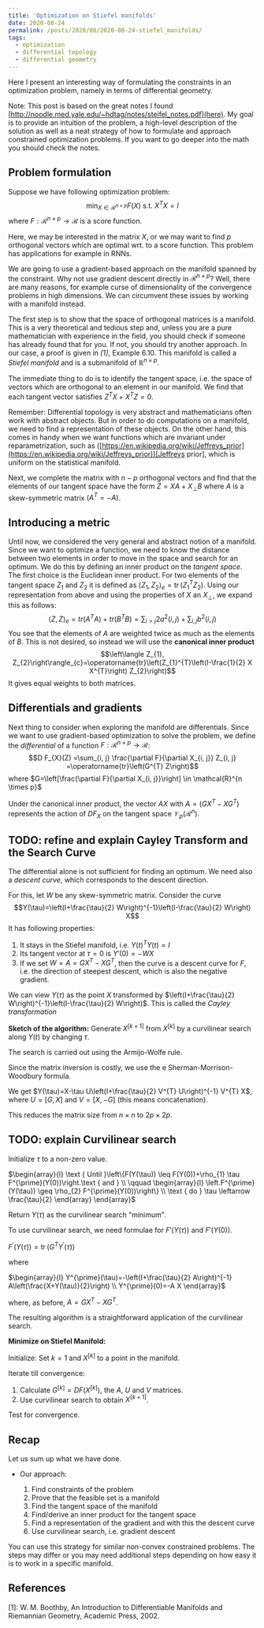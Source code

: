 ```yaml
---
title: 'Optimization on Stiefel manifolds'
date: 2020-08-24
permalink: /posts/2020/08/2020-08-24-stiefel_manifolds/
tags:
  - optimization
  - differential topology
  - differential geometry
---
```


Here I present an interesting way of formulating the constraints in an optimization problem, namely in terms of differential geometry.

Note: This post is based on the great notes I found [http://noodle.med.yale.edu/~hdtag/notes/steifel_notes.pdf](here). My goal is to provide an intuition of the problem, a high-level description of the solution as well as a neat strategy of how to formulate and approach constrained optimization problems. If you want to go deeper into the math you should check the notes. 

Problem formulation
-----

Suppose we have following optimization problem:
$$\displaystyle \min _{X \in \mathcal{R}^{n \times p}} F(X) \text { s.t. } X^{T} X=I$$ where $F : \mathcal{R}^{n \times p} \to \mathcal{R}$ is a score function.

Here, we may be interested in the matrix $X$, or we may want to find $p$ orthogonal vectors which are optimal wrt. to a score function. This problem has applications for example in RNNs.

We are going to use a gradient-based approach on the manifold spanned by the constraint. Why not use gradient descent directly in $\mathcal{R}^{n \times p}$? Well, there are many reasons, for example curse of dimensionality of the convergence problems in high dimensions. We can circumvent these issues by working with a manifold instead.  

The first step is to show that the space of orthogonal matrices is a manifold. This is a very theoretical and tedious step and, unless you are a pure mathematician with experience in the field, you should check if someone has already found that for you. If not, you should try another approach. In our case, a proof is given in <cite>[1]</cite>, Example 6.10. This manifold is called a <i>Stiefel manifold</i> and is a submanifold of $\mathbb{R}^{n \times p}$.

The immediate thing to do is to identify the tangent space, i.e. the space of vectors which are orthogonal to an element in our manifold. We find that each tangent vector satisfies $Z^{T} X+X^{T} Z=0$.

Remember: Differential topology is very abstract and mathematicians often work with abstract objects. But in order to do computations on a manifold, we need to find a representation of these objects. On the other hand, this comes in handy when we want functions which are invariant under reparametrization, such as ([https://en.wikipedia.org/wiki/Jeffreys_prior](https://en.wikipedia.org/wiki/Jeffreys_prior))[Jeffreys prior], which is uniform on the statistical manifold. 

Next, we complete the matrix with $n-p$ orthogonal vectors and find that the elements of our tangent space have the form $Z=X A+X_{\perp} B$ where $A$ is a skew-symmetric matrix $(A^T = -A)$.  


Introducing a metric
------
Until now, we considered the very general and abstract notion of a manifold. Since we want to optimize a function, we need to know the distance between two elements in order to move in the space and search for an optimum. We do this by defining an inner product on the <i>tangent space</i>. The first choice is the Euclidean inner product. For two elements of the tangent space $Z_1$ and $Z_2$ it is defined as $\left\langle Z_{1}, Z_{2}\right\rangle_{e}=\operatorname{tr}\left(Z_{1}^{T} Z_{2}\right)$. Using our representation from above and using the properties of $X$ an $X _{\perp}$, we expand this as follows: $$\langle Z, Z\rangle_{e} = tr (A^T A) + tr (B^T B) = \sum_{i>j} 2 a^{2}(i, j)+\sum_{i, j} b^{2}(i, j)$$
You see that the elements of $A$ are weighted twice as much as the elements of $B$. This is not desired, so instead we will use the <b>canonical inner product</b> $$\left\langle Z_{1}, Z_{2}\right\rangle_{c}=\operatorname{tr}\left(Z_{1}^{T}\left(I-\frac{1}{2} X X^{T}\right) Z_{2}\right)$$ It gives equal weights to both matrices.

Differentials and gradients
------
Next thing to consider when exploring the manifold are differentials. Since we want to use gradient-based optimization to solve the problem, we define the <i>differential</i> of a function $F : \mathcal{R}^{n \times p} \to \mathcal{R}$: $$D F_{X}(Z) =\sum_{i, j} \frac{\partial F}{\partial X_{i, j}} Z_{i, j} =\operatorname{tr}\left(G^{T} Z\right)$$ where $G=\left[\frac{\partial F}{\partial X_{i, j}}\right] \in \mathcal{R}^{n \times p}$

Under the canonical inner product, the vector $AX$ with $A = (GX^T − XG^T)$ represents the action of $DF_X$ on the tangent space $\mathcal{V}_{p}\left(\mathcal{R}^{n}\right)$.

TODO: refine and explain
Cayley Transform and the Search Curve
-----
The differential alone is not sufficient for finding an optimum. We need also a <i>descent curve</i>, which corresponds to the descent direction.


For this, let $W$ be any skew-symmetric matrix. Consider the curve $$Y(\tau)=\left(I+\frac{\tau}{2} W\right)^{-1}\left(I-\frac{\tau}{2} W\right) X$$ It has following properties:

1. It stays in the Stiefel manifold, i.e. $Y(t)^T Y(t) = I$
2. Its tangent vector at $\tau = 0$ is $Y'(0) = -WX$
3. If we set $W = A = GX^T − XG^T$, then the curve is a descent curve for $F$, i.e. the direction of steepest descent, which is also the negative gradient.


We can view $Y(\tau)$ as the point $X$ transformed by $\left(I+\frac{\tau}{2} W\right)^{-1}\left(I-\frac{\tau}{2} W\right)$. This is called the <i>Cayley transformation</i>

<b>Sketch of the algorithm:</b> Generate $X^{[k+1]}$ from $X^{[k]}$ by a curvilinear search along $Y(t)$ by changing $\tau$.

The search is carried out using the Armijo-Wolfe rule.

Since the matrix inversion is costly, we use the e Sherman-Morrison-Woodbury formula.

We get $Y(\tau)=X-\tau U\left(I+\frac{\tau}{2} V^{T} U\right)^{-1} V^{T} X$, where $U = [G, X]$ and $V = [X, -G]$ (this means concatenation).

This reduces the matrix size from $n \times n$ to $2p \times 2p$.

TODO: explain
Curvilinear search
-----

Initialize $\tau$ to a non-zero value.

$\begin{array}{l}
\text { Until }\left\{F(Y(\tau)) \leq F(Y(0))+\rho_{1} \tau F^{\prime}(Y(0))\right.\text { and } \\
\qquad \begin{array}{l}
\left.F^{\prime}(Y(\tau)) \geq \rho_{2} F^{\prime}(Y(0))\right\} \\
\text { do } \tau \leftarrow \frac{\tau}{2}
\end{array}
\end{array}$

Return $Y(\tau)$ as the curvilinear search "minimum".

To use curvilinear search, we need formulae for $F'(Y(τ))$ and $F'(Y(0))$.

$F^{\prime}(Y(\tau))=\operatorname{tr}\left(G^{T} Y^{\prime}(\tau)\right)$

where

$\begin{array}{l}
Y^{\prime}(\tau)=-\left(I+\frac{\tau}{2} A\right)^{-1} A\left(\frac{X+Y(\tau)}{2}\right) \\
Y^{\prime}(0)=-A X
\end{array}$

where, as before, $A=G X^{T}-X G^{T}$.

The resulting algorithm is a straightforward application of the curvilinear search.

<b>Minimize on Stiefel Manifold:</b>

Initialize: Set $k = 1$ and $X^{[k]}$ to a point in the manifold.

Iterate till convergence: 

1. Calculate $G^{[k]} = DF(X^{[k]})$, the $A$, $U$ and $V$ matrices.
2. Use curvilinear search to obtain $X^{[k+1]}$.

Test for convergence.
 

 Recap
 -----
 Let us sum up what we have done.
- Our approach:

    1. Find constraints of the problem
    2. Prove that the feasible set is a manifold
    3. Find the tangent space of the manifold
    4. Find/derive an inner product for the tangent space
    5. Find a representation of the gradient and with this the descent curve
    6. Use curvilinear search, i.e. gradient descent

You can use this strategy for similar non-convex constrained problems. The steps may differ or you may need additional steps depending on how easy it is to work in a specific manifold.

References
-----

[1]: W. M. Boothby, An Introduction to Differentiable Manifolds and Riemannian Geometry, Academic Press, 2002.
